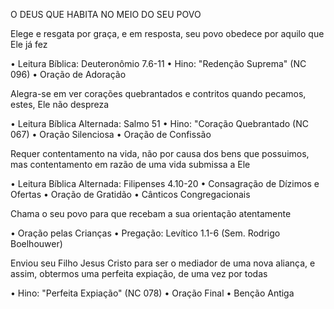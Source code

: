 O DEUS QUE HABITA NO MEIO DO SEU POVO

Elege e resgata por graça, e em resposta, seu povo obedece por aquilo que Ele já fez

• Leitura Bíblica: Deuteronômio 7.6-11
• Hino: "Redenção Suprema" (NC 096)
• Oração de Adoração 

Alegra-se em ver corações quebrantados e contritos quando pecamos, estes, Ele não despreza

• Leitura Bíblica Alternada: Salmo 51
• Hino: "Coração Quebrantado (NC 067)
• Oração Silenciosa 
• Oração de Confissão

Requer contentamento na vida, não por causa dos bens que possuimos, mas contentamento em razão de uma vida submissa a Ele

• Leitura Bíblica Alternada: Filipenses 4.10-20
• Consagração de Dízimos e Ofertas
• Oração de Gratidão
• Cânticos Congregacionais

Chama o seu povo para que recebam a sua orientação atentamente

• Oração pelas Crianças
• Pregação: Levítico 1.1-6 (Sem. Rodrigo Boelhouwer)

Enviou seu Filho Jesus Cristo para ser o mediador de uma nova aliança, e assim, obtermos uma perfeita expiação, de uma vez por todas

• Hino: "Perfeita Expiação" (NC 078)
• Oração Final
• Benção Antiga